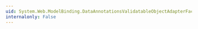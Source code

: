 ```yaml
---
uid: System.Web.ModelBinding.DataAnnotationsValidatableObjectAdapterFactory
internalonly: False
---
```

